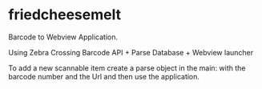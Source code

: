 friedcheesemelt
===============
Barcode to Webview Application.

Using Zebra Crossing Barcode API + Parse Database + Webview launcher

To add a new scannable item create a parse object in the main:
with the barcode number and the Url and then use the application.

